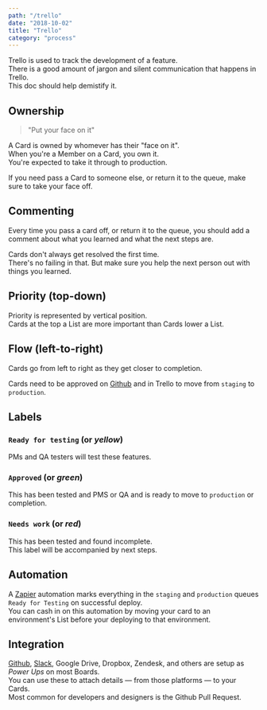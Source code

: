 ```yaml
---
path: "/trello"
date: "2018-10-02"
title: "Trello"
category: "process"
---
```


Trello is used to track the development of a feature.  
There is a good amount of jargon and silent communication that happens in Trello.  
This doc should help demistify it.  

## Ownership
> "Put your face on it"

A Card is owned by whomever has their "face on it".  
When you're a Member on a Card, you own it.  
You're expected to take it through to production.

If you need pass a Card to someone else, or return it to the queue, make sure to take your face off.

## Commenting
Every time you pass a card off, or return it to the queue, you should add a comment about what you learned and what the next steps are.  

Cards don't always get resolved the first time.  
There's no failing in that.
But make sure you help the next person out with things you learned.  

## Priority (top-down)
Priority is represented by vertical position.  
Cards at the top a List are more important than Cards lower a List.

## Flow (left-to-right)
Cards go from left to right as they get closer to completion.  

Cards need to be approved on [Github](/github) and in Trello to move from `staging` to `production`.

## Labels

### `Ready for testing` (or *yellow*)
PMs and QA testers will test these features.

### `Approved` (or *green*)
This has been tested and PMS or QA and is ready to move to `production` or completion.

### `Needs work` (or *red*)
This has been tested and found incomplete.  
This label will be accompanied by next steps.  

## Automation
A [Zapier](https://zapier.com/) automation marks everything in the `staging` and `production` queues `Ready for Testing` on successful deploy.  
You can cash in on this automation by moving your card to an environment's List before your deploying to that environment.

## Integration
[Github](/github), [Slack](/slack), Google Drive, Dropbox, Zendesk, and others are setup as *Power Ups* on most Boards.  
You can use these to attach details — from those platforms — to your Cards.  
Most common for developers and designers is the Github Pull Request.
